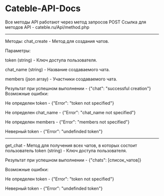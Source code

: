 # Cateble-API-Docs
Все методы API работают через метод запросов POST
Ссылка для методов API - cateble.ru/Api/method.php


------------------------------------------------------------


Методы:
chat_create - Метод для создания чатов.


Параметры:

token (string) - Ключ доступа пользователя.

chat_name (string) - Название создаваемого чата.

members (json array) - Участники создаваемого чата.


Результат при успешном выполнении - {"chat": "successful creation"}
Возможные ошибки:


Не определен token - {"Error": "token not specified"}


Не определен chat_name - {"Error": "chat_name not specified"}


Не определен members - {"Error": "members not specified"}


Неверный token - {"Error": "undefinded token"}

------------------------------------------------------------

get_chat - Метод для получения всех чатов, в которых состоит пользователь
token (string) - Ключ доступа пользователя.


Результат при успешном выполнении - {"chats": [список_чатов]}


Возможные ошибки:


Не определен token - {"Error": "token not specified"}


Неверный token - {"Error": "undefinded token"}
